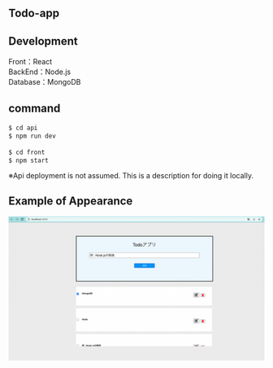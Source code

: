 ## Todo-app
## Development
Front：React  
BackEnd：Node.js  
Database：MongoDB  

## command
```
$ cd api
$ npm run dev

$ cd front
$ npm start
```
※Api deployment is not assumed. This is a description for doing it locally.

## Example of Appearance
![image_a](image/kansei.png)  
